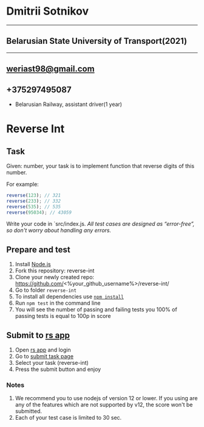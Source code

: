 # Dmitrii Sotnikov
---
## Belarusian State University of Transport(2021)
---
**weriast98@gmail.com**
---
+375297495087
---
* Belarusian Railway, assistant driver(1 year)


# Reverse Int

## Task

Given: number, your task is to implement function that reverse digits of this number.

For example:
```js
reverse(123); // 321
reverse(233); // 332
reverse(535); // 535
reverse(95034); // 43059
```

Write your code in `src/index.js.
*All test cases are designed as “error-free”, so don't worry about handling any errors.*

## Prepare and test
1. Install [Node.js](https://nodejs.org/en/download/)   
2. Fork this repository: reverse-int
3. Clone your newly created repo: https://github.com/<%your_github_username%>/reverse-int/  
4. Go to folder `reverse-int`  
5. To install all dependencies use [`npm install`](https://docs.npmjs.com/cli/install)  
6. Run `npm test` in the command line  
7. You will see the number of passing and failing tests you 100% of passing tests is equal to 100p in score  

## Submit to [rs app](https://app.rs.school)
1. Open [rs app](https://app.rs.school) and login
2. Go to [submit task page](https://app.rs.school/course/student/auto-test?course=rs-2020-q1)
3. Select your task (reverse-int)
4. Press the submit button and enjoy

### Notes
1. We recommend you to use nodejs of version 12 or lower. If you using are any of the features which are not supported by v12, the score won't be submitted.
2. Each of your test case is limited to 30 sec.
